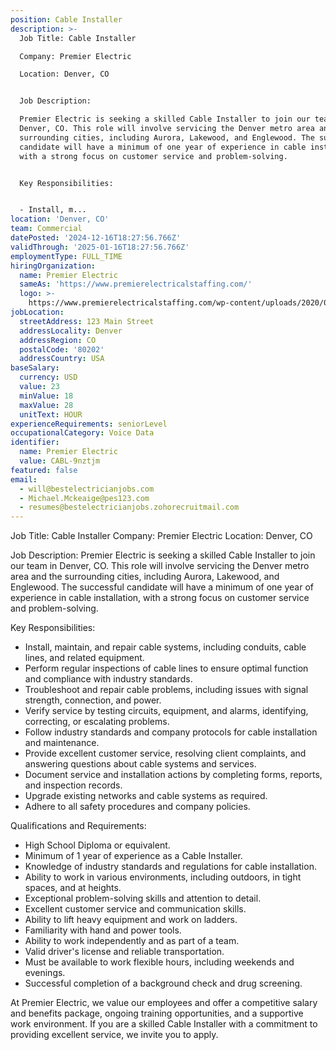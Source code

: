 ```yaml
---
position: Cable Installer
description: >-
  Job Title: Cable Installer 

  Company: Premier Electric 

  Location: Denver, CO 


  Job Description: 

  Premier Electric is seeking a skilled Cable Installer to join our team in
  Denver, CO. This role will involve servicing the Denver metro area and the
  surrounding cities, including Aurora, Lakewood, and Englewood. The successful
  candidate will have a minimum of one year of experience in cable installation,
  with a strong focus on customer service and problem-solving.


  Key Responsibilities: 


  - Install, m...
location: 'Denver, CO'
team: Commercial
datePosted: '2024-12-16T18:27:56.766Z'
validThrough: '2025-01-16T18:27:56.766Z'
employmentType: FULL_TIME
hiringOrganization:
  name: Premier Electric
  sameAs: 'https://www.premierelectricalstaffing.com/'
  logo: >-
    https://www.premierelectricalstaffing.com/wp-content/uploads/2020/05/Premier-Electrical-Staffing-logo.png
jobLocation:
  streetAddress: 123 Main Street
  addressLocality: Denver
  addressRegion: CO
  postalCode: '80202'
  addressCountry: USA
baseSalary:
  currency: USD
  value: 23
  minValue: 18
  maxValue: 28
  unitText: HOUR
experienceRequirements: seniorLevel
occupationalCategory: Voice Data
identifier:
  name: Premier Electric
  value: CABL-9nztjm
featured: false
email:
  - will@bestelectricianjobs.com
  - Michael.Mckeaige@pes123.com
  - resumes@bestelectricianjobs.zohorecruitmail.com
---
```




Job Title: Cable Installer 
Company: Premier Electric 
Location: Denver, CO 

Job Description: 
Premier Electric is seeking a skilled Cable Installer to join our team in Denver, CO. This role will involve servicing the Denver metro area and the surrounding cities, including Aurora, Lakewood, and Englewood. The successful candidate will have a minimum of one year of experience in cable installation, with a strong focus on customer service and problem-solving.

Key Responsibilities: 

- Install, maintain, and repair cable systems, including conduits, cable lines, and related equipment.
- Perform regular inspections of cable lines to ensure optimal function and compliance with industry standards.
- Troubleshoot and repair cable problems, including issues with signal strength, connection, and power.
- Verify service by testing circuits, equipment, and alarms, identifying, correcting, or escalating problems.
- Follow industry standards and company protocols for cable installation and maintenance.
- Provide excellent customer service, resolving client complaints, and answering questions about cable systems and services.
- Document service and installation actions by completing forms, reports, and inspection records.
- Upgrade existing networks and cable systems as required.
- Adhere to all safety procedures and company policies.

Qualifications and Requirements: 

- High School Diploma or equivalent.
- Minimum of 1 year of experience as a Cable Installer.
- Knowledge of industry standards and regulations for cable installation.
- Ability to work in various environments, including outdoors, in tight spaces, and at heights.
- Exceptional problem-solving skills and attention to detail.
- Excellent customer service and communication skills.
- Ability to lift heavy equipment and work on ladders.
- Familiarity with hand and power tools.
- Ability to work independently and as part of a team.
- Valid driver's license and reliable transportation.
- Must be available to work flexible hours, including weekends and evenings.
- Successful completion of a background check and drug screening.

At Premier Electric, we value our employees and offer a competitive salary and benefits package, ongoing training opportunities, and a supportive work environment. If you are a skilled Cable Installer with a commitment to providing excellent service, we invite you to apply.
